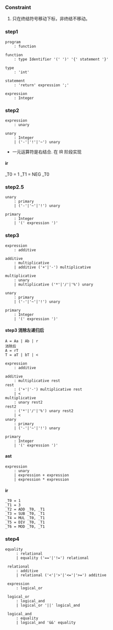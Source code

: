 ### Constraint
1. 只在终结符号移动下标，非终结不移动。
### step1
```
program
    : function

function
    : type Identifier '(' ')' '{' statement '}'

type
    : 'int'

statement
    : 'return' expression ';'

expression
    : Integer
```

### step2
```
expression
    : unary

unary
    : Integer
    | ('-'|'!'|'~') unary
```
- 一元运算符是右结合. 在 IR 阶段实现
#### ir

_T0 = 1
_T1 = NEG _T0

### step2.5
```
unary
    : primary
    | ('-'|'~'|'!') unary

primary
    : Integer
    | '(' expression ')'
```
### step3
```
expression
    : additive

additive
    : multiplicative
    | additive ('+'|'-') multiplicative

multiplicative
    : unary
    | multiplicative ('*'|'/'|'%') unary

unary
    : primary
    | ('-'|'~'|'!') unary

primary
    : Integer
    | '(' expression ')'
```

#### step3 消除左递归后
```
A = Aa | Ab | r
消除后
A = rT
T = aT | bT | <
```
```
expression
    : additive

additive
    : multiplicative rest
rest
    : ('+'|'-') multiplicative rest
    | <
multiplicative
    : unary rest2
rest2
    : ('*'|'/'|'%') unary rest2
    | <
unary
    : primary
    | ('-'|'~'|'!') unary

primary
    : Integer
    | '(' expression ')'
```
#### ast
```
expression
    : unary
    | expression + expression
    | expression * expression

```
#### ir
```
_T0 = 1
_T1 = 3
_T2 = ADD _T0, _T1
_T3 = SUB _T0, _T1
_T4 = MUL _T0, _T1
_T5 = DIV _T0, _T1
_T6 = MOD _T0, _T1
```

### step4
```
equality
     : relational
     | equality ('=='|'!=') relational

 relational
     : additive
     | relational ('<'|'>'|'<='|'>=') additive

 expression
     : logical_or

 logical_or
     : logical_and
     | logical_or '||' logical_and

 logical_and
     : equality
     | logical_and '&&' equality
```